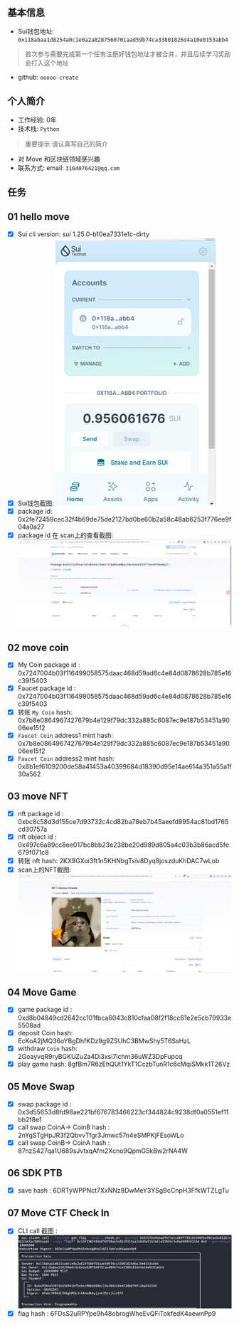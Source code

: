 ## 基本信息
- Sui钱包地址: `0x118abaa1d8254a0c1e0a2a8287560701aad59b74ca33801826d4a10e0153abb4`
> 首次参与需要完成第一个任务注册好钱包地址才被合并，并且后续学习奖励会打入这个地址
- github: `ooooo-create`

## 个人简介
- 工作经验: 0年
- 技术栈: `Python`
> 重要提示 请认真写自己的简介
- 对 Move 和区块链领域感兴趣
- 联系方式: email: `3164076421@qq.com` 

## 任务

##   01 hello move  
- [x] Sui cli version: sui 1.25.0-b10ea7331e1c-dirty
- [x] Sui钱包截图: ![Sui钱包截图](./images/sui_Wallet.png)
- [x] package id: 0x2fe72459cec32f4b69de75de2127bd0be60b2a58c48ab6253f776ee9f04a0a27
- [x] package id 在 scan上的查看截图:![Scan截图](./images/hello_package.png)

##   02 move coin
- [x] My Coin package id : 0x7247004b03f116499058575daac468d59ad6c4e84d0878628b785e16c39f5403
- [x] Faucet package id : 0x7247004b03f116499058575daac468d59ad6c4e84d0878628b785e16c39f5403
- [x] 转账 `My Coin` hash: 0x7b8e0864967427679b4e129f79dc332a885c6087ec9e187b53451a9006ee15f2
- [x] `Faucet Coin` address1 mint hash: 0x7b8e0864967427679b4e129f79dc332a885c6087ec9e187b53451a9006ee15f2
- [x] `Faucet Coin` address2 mint hash: 0x8b1ef6109200de58a41453a40399684d18390d95e14ae614a351a55a1f30a562

##   03 move NFT
- [x] nft package id : 0xbc8c58d3d155ce7d93732c4cd82ba78eb7b45aeefd9954ac81bd1765cd30757a
- [x] nft object id : 0x497c6a89cc8ee017bc8bb23e238be20d989d805a4c03b3b86acd5fe679f071c8
- [x] 转账 nft  hash: 2KX9GXoi3ft1n5KHNbgTsiv8Dyq8joszduKhDAC7wLob
- [x] scan上的NFT截图:![Scan截图](./images/nft.png)

##   04 Move Game
- [x] game package id : 0xd8b04849cd2642cc101fbca6043c810cfaa08f2f18cc61e2e5cb79933e5508ad
- [x] deposit Coin hash: EcKoA2jMQ36oYBgDhfKDz9g9ZSUhC3BMwShy5T6SsHzL
- [x] withdraw `Coin` hash: 2GoayvqR9ryBGKUZu2a4Di3xsi7ichm36uWZ3DpFupcq
- [x] play game hash: 8gfBm7R6zEhQUt1YkT1CczbTunR1c6cMqiSMkk1T26Vz

##   05 Move Swap
- [x] swap package id : 0x3d55653d8fd98ae221bf676783466223cf344824c9238df0a0551ef11bb2f8e1
- [x] call swap CoinA-> CoinB  hash : 2nYgSTgHpJR3f2QbvvTfgr3Jmwc57n4eSMPKjFEsoWLo
- [x] call swap CoinB-> CoinA  hash : 87nzS427qa1U689sJvtxqAfm2Xcno9QpmG5kBw2rNA4W

##   06 SDK PTB
- [x] save hash : 6DRTyWPPNct7XxNNz8DwMeY3YSgBcCnpH3FfkWTZLgTu

##   07 Move CTF Check In
- [x] CLI call 截图 : ![截图](./images/hello_ctf.png)
- [x] flag hash : 6FDsS2uRPYpe9h48obrogWheEvQFiTokfedK4aewnPp9

